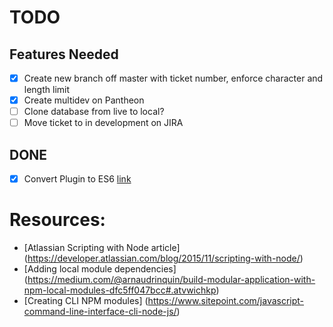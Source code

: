 # TODO

## Features Needed
- [x] Create new branch off master with ticket number, enforce character and length limit
- [x] Create multidev on Pantheon
- [ ] Clone database from live to local?
- [ ] Move ticket to in development on JIRA

## DONE
- [x] Convert Plugin to ES6  [link](https://booker.codes/how-to-build-and-publish-es6-npm-modules-today-with-babel/)

# Resources:
* [Atlassian Scripting with Node article] (https://developer.atlassian.com/blog/2015/11/scripting-with-node/)
* [Adding local module dependencies] (https://medium.com/@arnaudrinquin/build-modular-application-with-npm-local-modules-dfc5ff047bcc#.atvwichkp)
* [Creating CLI NPM modules] (https://www.sitepoint.com/javascript-command-line-interface-cli-node-js/)
